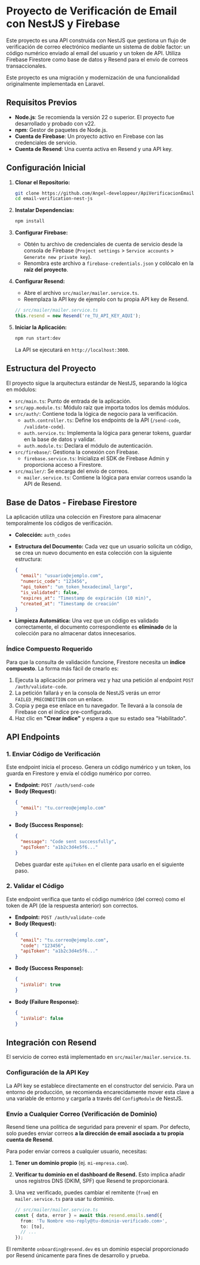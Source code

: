 # Proyecto de Verificación de Email con NestJS y Firebase

Este proyecto es una API construida con NestJS que gestiona un flujo de verificación de correo electrónico mediante un sistema de doble factor: un código numérico enviado al email del usuario y un token de API. Utiliza Firebase Firestore como base de datos y Resend para el envío de correos transaccionales.

Este proyecto es una migración y modernización de una funcionalidad originalmente implementada en Laravel.

## Requisitos Previos

- **Node.js**: Se recomienda la versión 22 o superior. El proyecto fue desarrollado y probado con v22.
- **npm**: Gestor de paquetes de Node.js.
- **Cuenta de Firebase**: Un proyecto activo en Firebase con las credenciales de servicio.
- **Cuenta de Resend**: Una cuenta activa en Resend y una API key.

## Configuración Inicial

1.  **Clonar el Repositorio:**
    ```bash
    git clone https://github.com/Angel-developpeur/ApiVerificacionEmail.git
    cd email-verification-nest-js
    ```

2.  **Instalar Dependencias:**
    ```bash
    npm install
    ```

3.  **Configurar Firebase:**
    -   Obtén tu archivo de credenciales de cuenta de servicio desde la consola de Firebase (`Project settings` > `Service accounts` > `Generate new private key`).
    -   Renombra este archivo a `firebase-credentials.json` y colócalo en la **raíz del proyecto**.

4.  **Configurar Resend:**
    -   Abre el archivo `src/mailer/mailer.service.ts`.
    -   Reemplaza la API key de ejemplo con tu propia API key de Resend.
    ```typescript
    // src/mailer/mailer.service.ts
    this.resend = new Resend('re_TU_API_KEY_AQUI');
    ```

5.  **Iniciar la Aplicación:**
    ```bash
    npm run start:dev
    ```
    La API se ejecutará en `http://localhost:3000`.

## Estructura del Proyecto

El proyecto sigue la arquitectura estándar de NestJS, separando la lógica en módulos:

-   `src/main.ts`: Punto de entrada de la aplicación.
-   `src/app.module.ts`: Módulo raíz que importa todos los demás módulos.
-   `src/auth/`: Contiene toda la lógica de negocio para la verificación.
    -   `auth.controller.ts`: Define los endpoints de la API (`/send-code`, `/validate-code`).
    -   `auth.service.ts`: Implementa la lógica para generar tokens, guardar en la base de datos y validar.
    -   `auth.module.ts`: Declara el módulo de autenticación.
-   `src/firebase/`: Gestiona la conexión con Firebase.
    -   `firebase.service.ts`: Inicializa el SDK de Firebase Admin y proporciona acceso a Firestore.
-   `src/mailer/`: Se encarga del envío de correos.
    -   `mailer.service.ts`: Contiene la lógica para enviar correos usando la API de Resend.

## Base de Datos - Firebase Firestore

La aplicación utiliza una colección en Firestore para almacenar temporalmente los códigos de verificación.

-   **Colección:** `auth_codes`

-   **Estructura del Documento:** Cada vez que un usuario solicita un código, se crea un nuevo documento en esta colección con la siguiente estructura:
    ```json
    {
      "email": "usuario@ejemplo.com",
      "numeric_code": "123456",
      "api_token": "un_token_hexadecimal_largo",
      "is_validated": false,
      "expires_at": "Timestamp de expiración (10 min)",
      "created_at": "Timestamp de creación"
    }
    ```
-   **Limpieza Automática:** Una vez que un código es validado correctamente, el documento correspondiente es **eliminado** de la colección para no almacenar datos innecesarios.

### Índice Compuesto Requerido

Para que la consulta de validación funcione, Firestore necesita un **índice compuesto**. La forma más fácil de crearlo es:

1.  Ejecuta la aplicación por primera vez y haz una petición al endpoint `POST /auth/validate-code`.
2.  La petición fallará y en la consola de NestJS verás un error `FAILED_PRECONDITION` con un enlace.
3.  Copia y pega ese enlace en tu navegador. Te llevará a la consola de Firebase con el índice pre-configurado.
4.  Haz clic en **"Crear índice"** y espera a que su estado sea "Habilitado".

## API Endpoints

### 1. Enviar Código de Verificación

Este endpoint inicia el proceso. Genera un código numérico y un token, los guarda en Firestore y envía el código numérico por correo.

-   **Endpoint:** `POST /auth/send-code`
-   **Body (Request):**
    ```json
    {
      "email": "tu.correo@ejemplo.com"
    }
    ```
-   **Body (Success Response):**
    ```json
    {
      "message": "Code sent successfully",
      "apiToken": "a1b2c3d4e5f6..."
    }
    ```
    Debes guardar este `apiToken` en el cliente para usarlo en el siguiente paso.

### 2. Validar el Código

Este endpoint verifica que tanto el código numérico (del correo) como el token de API (de la respuesta anterior) son correctos.

-   **Endpoint:** `POST /auth/validate-code`
-   **Body (Request):**
    ```json
    {
      "email": "tu.correo@ejemplo.com",
      "code": "123456",
      "apiToken": "a1b2c3d4e5f6..."
    }
    ```
-   **Body (Success Response):**
    ```json
    {
      "isValid": true
    }
    ```
-   **Body (Failure Response):**
    ```json
    {
      "isValid": false
    }
    ```

## Integración con Resend

El servicio de correo está implementado en `src/mailer/mailer.service.ts`.

### Configuración de la API Key

La API key se establece directamente en el constructor del servicio. Para un entorno de producción, se recomienda encarecidamente mover esta clave a una variable de entorno y cargarla a través del `ConfigModule` de NestJS.

### Envío a Cualquier Correo (Verificación de Dominio)

Resend tiene una política de seguridad para prevenir el spam. Por defecto, solo puedes enviar correos **a la dirección de email asociada a tu propia cuenta de Resend**.

Para poder enviar correos a cualquier usuario, necesitas:

1.  **Tener un dominio propio** (ej. `mi-empresa.com`).
2.  **Verificar tu dominio en el dashboard de Resend.** Esto implica añadir unos registros DNS (DKIM, SPF) que Resend te proporcionará.
3.  Una vez verificado, puedes cambiar el remitente (`from`) en `mailer.service.ts` para usar tu dominio.

    ```typescript
    // src/mailer/mailer.service.ts
    const { data, error } = await this.resend.emails.send({
      from: 'Tu Nombre <no-reply@tu-dominio-verificado.com>',
      to: [to],
      // ...
    });
    ```
El remitente `onboarding@resend.dev` es un dominio especial proporcionado por Resend únicamente para fines de desarrollo y prueba.
